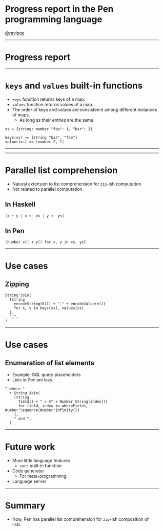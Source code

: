 # Progress report in the Pen programming language

[@raviqqe](https://github.com/raviqqe)

---

# Progress report

---

# `keys` and `values` built-in functions

- `keys` function returns keys of a map.
- `values` function returns values of a map.
- The order of keys and values are consistennt among different instances of maps.
  - As long as their entries are the same.

```pen
xs = {string: number "foo": 1, "bar": 2}

keys(xs) == [string "bar", "foo"]
values(xs) == [number 2, 1]
```

---

---

# Parallel list comprehension

- Natural extension to list comprehension for `zip`-ish computation
- Not related to parallel computation

## In Haskell

```haskell
[x + y | x <- xs | y <- ys]
```

## In Pen

```pen
[number x() + y() for x, y in xs, ys]
```

---

# Use cases

## Zipping

```pen
String'Join(
  [string
    encodeString(k()) + ":" + encodeValue(v())
    for k, v in keys(xs), values(xs)
  ],
  ",",
)
```

---

# Use cases

## Enumeration of list elements

- Example: SQL query placeholders
- Lists in Pen are lazy.

```pen
" where "
  + String'Join(
    [string
      field() + " = $" + Number'String(index())
      for field, index in whereFields, Number'Sequence(Number'Infinity())
    ],
    " and ",
  )
```

---

# Future work

- More little language features
  - `sort` built-in function
- Code generator
  - For meta-programming
- Language server

---

# Summary

- Now, Pen has parallel list comprehension for `zip`-ish composition of lists.
